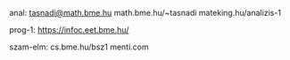 anal:
	tasnadi@math.bme.hu
	math.bme.hu/~tasnadi
	mateking.hu/analizis-1

prog-1:
	https://infoc.eet.bme.hu/

szam-elm:
	cs.bme.hu/bsz1
	menti.com



